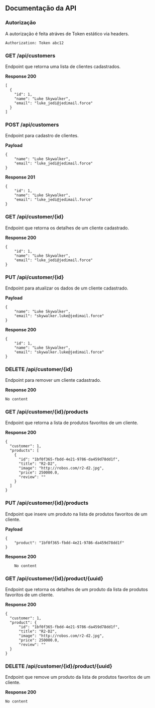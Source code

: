## Documentação da API

### Autorização
A autorização é feita atráves de Token estático via headers.

```
Authorization: Token abc12
```

### GET /api/customers
Endpoint que retorna uma lista de clientes cadastrados.

**Response 200**

    [
      {
        "id": 1,
        "name": "Luke Skywalker",
        "email": "luke_jedi@jedimail.force"
      }
    ]

### POST /api/customers
Endpoint para cadastro de clientes.

**Payload**

    {
        "name": "Luke Skywalker",
        "email": "luke_jedi@jedimail.force"
    }

**Response 201**

    {
        "id": 1,
        "name": "Luke Skywalker",
        "email": "luke_jedi@jedimail.force"
    }

### GET /api/customer/{id}
Endpoint que retorna os detalhes de um cliente cadastrado.

**Response 200**

    {
        "id": 1,
        "name": "Luke Skywalker",
        "email": "luke_jedi@jedimail.force"
    }

### PUT /api/customer/{id}
Endpoint para atualizar os dados de um cliente cadastrado.

**Payload**

    {
        "name": "Luke Skywalker",
        "email": "skywalker.luke@jedimail.force"
    }

**Response 200**

    {
        "id": 1,
        "name": "Luke Skywalker",
        "email": "skywalker.luke@jedimail.force"
    }

### DELETE /api/customer/{id}
Endpoint para remover um cliente cadastrado.

**Response 200**

    No content

### GET /api/customer/{id}/products
Endpoint que retorna a lista de produtos favoritos de um cliente.

**Response 200**

    {
      "customer": 1,
      "products": [
        {
          "id": "1bf0f365-fbdd-4e21-9786-da459d78dd1f",
          "title": "R2-D2",
          "image": "http://robos.com/r2-d2.jpg",
          "price": 250000.0,
          "review": ""
        }
      ]
    }
        

### PUT /api/customer/{id}/products
Endpoint que insere um produto na lista de produtos favoritos de um cliente.

**Payload**

    {
        "product": "1bf0f365-fbdd-4e21-9786-da459d78dd1f"
    }

**Response 200**

        No content

### GET /api/customer/{id}/product/{uuid}
Endpoint que retorna os detalhes de um produto da lista de produtos favoritos de um cliente.

**Response 200**

    {
      "customer": 1,
      "product": {
          "id": "1bf0f365-fbdd-4e21-9786-da459d78dd1f",
          "title": "R2-D2",
          "image": "http://robos.com/r2-d2.jpg",
          "price": 250000.0,
          "review": ""
      }
    }

### DELETE /api/customer/{id}/product/{uuid}
Endpoint que remove um produto da lista de produtos favoritos de um cliente.

**Response 200**

    No content
